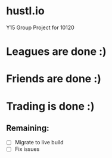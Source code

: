 # hustl.io
Y15 Group Project for 10120


# Leagues are done :)
# Friends are done :)
# Trading is done :)

## Remaining:
- [ ] Migrate to live build
- [ ] Fix issues
